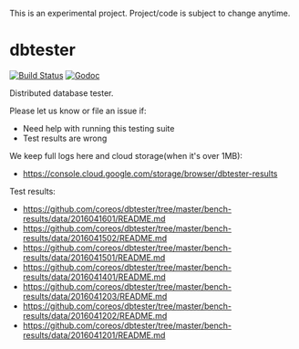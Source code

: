 This is an experimental project. Project/code is subject to change anytime.

# dbtester

[![Build Status](https://img.shields.io/travis/coreos/dbtester.svg?style=flat-square)][cistat] [![Godoc](http://img.shields.io/badge/go-documentation-blue.svg?style=flat-square)][dbtester-godoc]

Distributed database tester.

Please let us know or file an issue if:

- Need help with running this testing suite
- Test results are wrong

We keep full logs here and cloud storage(when it's over 1MB):

- https://console.cloud.google.com/storage/browser/dbtester-results

Test results:

- https://github.com/coreos/dbtester/tree/master/bench-results/data/2016041601/README.md
- https://github.com/coreos/dbtester/tree/master/bench-results/data/2016041502/README.md
- https://github.com/coreos/dbtester/tree/master/bench-results/data/2016041501/README.md
- https://github.com/coreos/dbtester/tree/master/bench-results/data/2016041401/README.md
- https://github.com/coreos/dbtester/tree/master/bench-results/data/2016041203/README.md
- https://github.com/coreos/dbtester/tree/master/bench-results/data/2016041202/README.md
- https://github.com/coreos/dbtester/tree/master/bench-results/data/2016041201/README.md

[cistat]: https://travis-ci.org/coreos/dbtester
[dbtester-godoc]: https://godoc.org/github.com/coreos/dbtester

